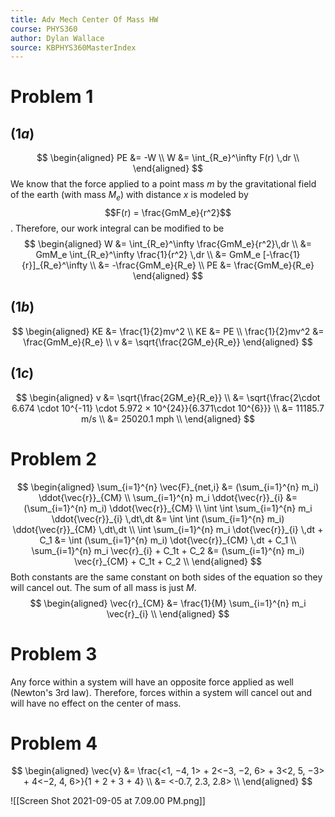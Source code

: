 ```yaml
---
title: Adv Mech Center Of Mass HW
course: PHYS360
author: Dylan Wallace
source: KBPHYS360MasterIndex
---
```


# Problem 1

## $(1a)$
$$
\begin{aligned}
PE &= -W \\
W &= \int_{R_e}^\infty F(r) \,dr \\
\end{aligned}
$$
We know that the force applied to a point mass $m$ by the gravitational field of the earth (with mass $M_e$) with distance $x$ is modeled by $$F(r) = \frac{GmM_e}{r^2}$$.
Therefore, our work integral can be modified to be
$$
\begin{aligned}
W &= \int_{R_e}^\infty \frac{GmM_e}{r^2}\,dr \\
&= GmM_e \int_{R_e}^\infty \frac{1}{r^2} \,dr \\
&= GmM_e [-\frac{1}{r}]_{R_e}^\infty \\
&= -\frac{GmM_e}{R_e} \\
PE &= \frac{GmM_e}{R_e}
\end{aligned}
$$

## $(1b)$
$$
\begin{aligned}
KE &= \frac{1}{2}mv^2 \\
KE &= PE \\
\frac{1}{2}mv^2 &= \frac{GmM_e}{R_e} \\
v &= \sqrt{\frac{2GM_e}{R_e}}
\end{aligned}
$$

## $(1c)$
$$
\begin{aligned}
v &= \sqrt{\frac{2GM_e}{R_e}} \\
&= \sqrt{\frac{2\cdot 6.674 \cdot 10^{-11} \cdot 5.972 × 10^{24}}{6.371\cdot 10^{6}}} \\
&= 11185.7 m/s \\
&= 25020.1 mph \\
\end{aligned}
$$

# Problem 2
$$
\begin{aligned}
\sum_{i=1}^{n} \vec{F}_{net,i} &= (\sum_{i=1}^{n} m_i) \ddot{\vec{r}}_{CM} \\
\sum_{i=1}^{n} m_i \ddot{\vec{r}}_{i} &= (\sum_{i=1}^{n} m_i) \ddot{\vec{r}}_{CM} \\
\int \int \sum_{i=1}^{n} m_i \ddot{\vec{r}}_{i} \,dt\,dt &= \int \int (\sum_{i=1}^{n} m_i) \ddot{\vec{r}}_{CM} \,dt\,dt \\
\int \sum_{i=1}^{n} m_i \dot{\vec{r}}_{i} \,dt + C_1 &= \int (\sum_{i=1}^{n} m_i) \dot{\vec{r}}_{CM} \,dt + C_1 \\
\sum_{i=1}^{n} m_i \vec{r}_{i} + C_1t + C_2 &= (\sum_{i=1}^{n} m_i) \vec{r}_{CM} + C_1t + C_2 \\
\end{aligned}
$$
Both constants are the same constant on both sides of the equation so they will cancel out.
The sum of all mass is just $M$.
$$
\begin{aligned}
\vec{r}_{CM} &= \frac{1}{M} \sum_{i=1}^{n} m_i \vec{r}_{i} \\
\end{aligned}
$$

# Problem 3
Any force within a system will have an opposite force applied as well (Newton's 3rd law). Therefore, forces within a system will cancel out and will have no effect on the center of mass.

# Problem 4
$$
\begin{aligned}
\vec{v} &= \frac{<1, −4, 1> + 2<−3, −2, 6> + 3<2, 5, −3> + 4<−2, 4, 6>}{1 + 2 + 3 + 4} \\
&= <-0.7, 2.3, 2.8> \\
\end{aligned}
$$

![[Screen Shot 2021-09-05 at 7.09.00 PM.png]]